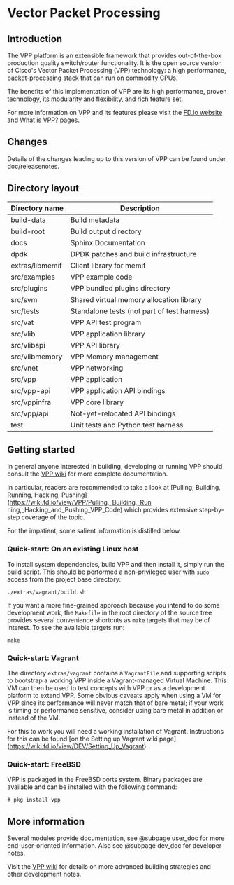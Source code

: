 Vector Packet Processing
========================

## Introduction

The VPP platform is an extensible framework that provides out-of-the-box
production quality switch/router functionality. It is the open source version
of Cisco's Vector Packet Processing (VPP) technology: a high performance,
packet-processing stack that can run on commodity CPUs.

The benefits of this implementation of VPP are its high performance, proven
technology, its modularity and flexibility, and rich feature set.

For more information on VPP and its features please visit the
[FD.io website](http://fd.io/) and
[What is VPP?](https://wiki.fd.io/view/VPP/What_is_VPP%3F) pages.


## Changes

Details of the changes leading up to this version of VPP can be found under
doc/releasenotes.


## Directory layout

| Directory name         | Description                                 |
| ---------------------- | ------------------------------------------- |
| build-data             | Build metadata                              |
| build-root             | Build output directory                      |
| docs                   | Sphinx Documentation                        |
| dpdk                   | DPDK patches and build infrastructure       |
| extras/libmemif        | Client library for memif                    |
| src/examples           | VPP example code                            |
| src/plugins            | VPP bundled plugins directory               |
| src/svm                | Shared virtual memory allocation library    |
| src/tests              | Standalone tests (not part of test harness) |
| src/vat                | VPP API test program                        |
| src/vlib               | VPP application library                     |
| src/vlibapi            | VPP API library                             |
| src/vlibmemory         | VPP Memory management                       |
| src/vnet               | VPP networking                              |
| src/vpp                | VPP application                             |
| src/vpp-api            | VPP application API bindings                |
| src/vppinfra           | VPP core library                            |
| src/vpp/api            | Not-yet-relocated API bindings              |
| test                   | Unit tests and Python test harness          |

## Getting started

In general anyone interested in building, developing or running VPP should
consult the [VPP wiki](https://wiki.fd.io/view/VPP) for more complete
documentation.

In particular, readers are recommended to take a look at [Pulling, Building,
Running, Hacking, Pushing](https://wiki.fd.io/view/VPP/Pulling,_Building,_Run
ning,_Hacking_and_Pushing_VPP_Code) which provides extensive step-by-step
coverage of the topic.

For the impatient, some salient information is distilled below.


### Quick-start: On an existing Linux host

To install system dependencies, build VPP and then install it, simply run the
build script. This should be performed a non-privileged user with `sudo`
access from the project base directory:

    ./extras/vagrant/build.sh

If you want a more fine-grained approach because you intend to do some
development work, the `Makefile` in the root directory of the source tree
provides several convenience shortcuts as `make` targets that may be of
interest. To see the available targets run:

    make


### Quick-start: Vagrant

The directory `extras/vagrant` contains a `VagrantFile` and supporting
scripts to bootstrap a working VPP inside a Vagrant-managed Virtual Machine.
This VM can then be used to test concepts with VPP or as a development
platform to extend VPP. Some obvious caveats apply when using a VM for VPP
since its performance will never match that of bare metal; if your work is
timing or performance sensitive, consider using bare metal in addition or
instead of the VM.

For this to work you will need a working installation of Vagrant. Instructions
for this can be found [on the Setting up Vagrant wiki page]
(https://wiki.fd.io/view/DEV/Setting_Up_Vagrant).

### Quick-start: FreeBSD

VPP is packaged in the FreeBSD ports system. Binary packages are available and
can be installed with the following command:

    # pkg install vpp


## More information

Several modules provide documentation, see @subpage user_doc for more
end-user-oriented information. Also see @subpage dev_doc for developer notes.

Visit the [VPP wiki](https://wiki.fd.io/view/VPP) for details on more
advanced building strategies and other development notes.

